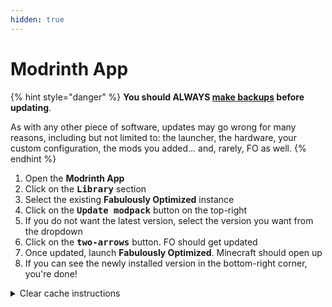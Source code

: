 ```yaml
---
hidden: true
---
```


# Modrinth App

{% hint style="danger" %}
**You should ALWAYS [make backups](../backup/modrinth-app.md) before updating**.

As with any other piece of software, updates may go wrong for many reasons, including but not limited to: the launcher, the hardware, your custom configuration, the mods you added... and, rarely, FO as well.
{% endhint %}

1. Open the **Modrinth App**
2. Click on the <kbd>**Library**</kbd> section
3. Select the existing **Fabulously Optimized** instance
4. Click on the <kbd>**Update modpack**</kbd> button on the top-right
5. If you do not want the latest version, select the version you want from the dropdown
6. Click on the <kbd>**two-arrows**</kbd> button. FO should get updated
7. Once updated, launch **Fabulously Optimized**. Minecraft should open up
8. If you can see the newly installed version in the bottom-right corner, you're done!

<details>
<summary>Clear cache instructions</summary>

TODO

</details>
